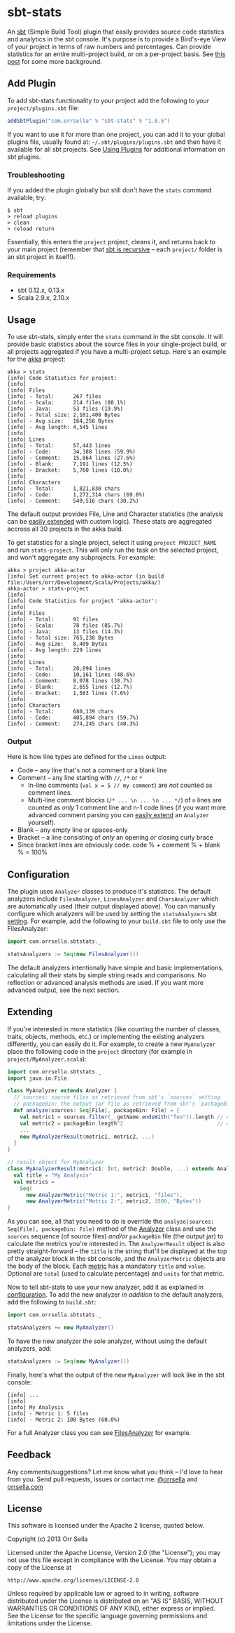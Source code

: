 # sbt-stats

An [sbt](http://www.scala-sbt.org/) (Simple Build Tool) plugin that easily provides source code statistics and analytics in the sbt console. It's purpose is to provide a Bird's-eye View of your project in terms of raw numbers and percentages. Can provide statistics for an entire multi-project build, or on a per-project basis. See [this post](http://orrsella.com/post/41001293440/introducing-sbt-stats-an-sbt-plugin-for-source-code-stat) for some more background.

## Add Plugin

To add sbt-stats functionality to your project add the following to your `project/plugins.sbt` file:

```scala
addSbtPlugin("com.orrsella" % "sbt-stats" % "1.0.5")
```

If you want to use it for more than one project, you can add it to your global plugins file, usually found at: `~/.sbt/plugins/plugins.sbt` and then have it available for all sbt projects. See [Using Plugins](http://www.scala-sbt.org/release/docs/Getting-Started/Using-Plugins.html) for additional information on sbt plugins.

### Troubleshooting

If you added the plugin globally but still don't have the `stats` command available, try:

```
$ sbt
> reload plugins
> clean
> reload return
```

Essentially, this enters the `project` project, cleans it, and returns back to your main project (remember that [sbt is recursive](http://www.scala-sbt.org/release/docs/Getting-Started/Full-Def.html#sbt-is-recursive) – each `project/` folder is an sbt project in itself!).

### Requirements

* sbt 0.12.x, 0.13.x
* Scala 2.9.x, 2.10.x

## Usage

To use sbt-stats, simply enter the `stats` command in the sbt console. It will provide basic statistics about the source files in your single-project build, or all projects aggregated if you have a multi-project setup. Here's an example for the [akka](https://github.com/akka/akka) project:

```
akka > stats
[info] Code Statistics for project:
[info]
[info] Files
[info] - Total:      267 files
[info] - Scala:      214 files (80.1%)
[info] - Java:       53 files (19.9%)
[info] - Total size: 2,101,408 Bytes
[info] - Avg size:   164,258 Bytes
[info] - Avg length: 4,545 lines
[info]
[info] Lines
[info] - Total:      57,443 lines
[info] - Code:       34,388 lines (59.9%)
[info] - Comment:    15,864 lines (27.6%)
[info] - Blank:      7,191 lines (12.5%)
[info] - Bracket:    5,760 lines (10.0%)
[info]
[info] Characters
[info] - Total:      1,821,830 chars
[info] - Code:       1,272,314 chars (69.8%)
[info] - Comment:    549,516 chars (30.2%)
```

The default output provides File, Line and Character statistics (the analysis can be [easily extended](https://github.com/orrsella/sbt-stats#extending) with custom logic). These stats are aggregated accross all 30 projects in the akka build.

To get statistics for a single project, select it using `project PROJECT_NAME` and run `stats-project`. This will only run the task on the selected project, and won't aggregate any subprojects. For example:

```
akka > project akka-actor
[info] Set current project to akka-actor (in build file:/Users/orr/Development/Scala/Projects/akka/)
akka-actor > stats-project
[info]
[info] Code Statistics for project 'akka-actor':
[info]
[info] Files
[info] - Total:      91 files
[info] - Scala:      78 files (85.7%)
[info] - Java:       13 files (14.3%)
[info] - Total size: 765,238 Bytes
[info] - Avg size:   8,409 Bytes
[info] - Avg length: 229 lines
[info]
[info] Lines
[info] - Total:      20,894 lines
[info] - Code:       10,161 lines (48.6%)
[info] - Comment:    8,078 lines (38.7%)
[info] - Blank:      2,655 lines (12.7%)
[info] - Bracket:    1,583 lines (7.6%)
[info]
[info] Characters
[info] - Total:      680,139 chars
[info] - Code:       405,894 chars (59.7%)
[info] - Comment:    274,245 chars (40.3%)
```

### Output

Here is how line types are defined for the `Lines` output:

* Code – any line that's not a comment or a blank line
* Comment – any line starting with `//`, `/*` or `*`
  * In-line comments (```val x = 5 // my comment```) are *not* counted as comment lines.
  * Multi-line comment blocks (`/* ... \n ... \n ... */`) of `n` lines are counted as *only* 1 comment line and n-1 code lines (if you want more advanced comment parsing you can [easily extend](https://github.com/orrsella/sbt-stats#extending) an `Analyzer` yourself).
* Blank – any empty line or spaces-only
* Bracket – a line consisting of *only* an opening *or* closing curly brace
* Since bracket lines are obviously code: code % + comment % + blank % = 100%

## Configuration

The plugin uses `Analyzer` classes to produce it's statistics. The default analyzers include `FilesAnalyzer`, `LinesAnalyzer` and `CharsAnalyzer` which are automatically used (their output displayed above). You can manually configure which analyzers will be used by setting the `statsAnalyzers` sbt [setting](http://www.scala-sbt.org/release/docs/Getting-Started/Basic-Def.html). For example, add the following to your `build.sbt` file to only use the FilesAnalyzer:

```scala
import com.orrsella.sbtstats._

statsAnalyzers := Seq(new FilesAnalyzer())
```

The default analyzers intentionally have simple and basic implementations, calculating all their stats by simple string reads and comparisons. No reflection or advanced analysis methods are used. If you want more advanced output, see the next section.

## Extending

If you're interested in more statistics (like counting the number of classes, traits, objects, methods, etc.) or implementing the existing analyzers differently, you can easily do it. For example, to create a new `MyAnalyzer` place the following code in the `project` directory (for example in `project/MyAnalyzer.scala`):

```scala
import com.orrsella.sbtstats._
import java.io.File

class MyAnalyzer extends Analyzer {
  // sources: source files as retrieved from sbt's `sources` setting
  // packageBin: the output jar file as retrieved from sbt's `packageBin` task
  def analyze(sources: Seq[File], packageBin: File) = {
    val metric1 = sources.filter(_.getName.endsWith("foo")).length // completely useless metric 1
    val metric2 = packageBin.length^2                              // completely useless metric 2
    ...
    new MyAnalyzerResult(metric1, metric2, ...)
  }
}

// result object for MyAnalyzer
class MyAnalyzerResult(metric1: Int, metric2: Double, ...) extends AnalyzerResult {
  val title = "My Analysis"
  val metrics =
    Seq(
      new AnalyzerMetric("Metric 1:", metric1, "files"),
      new AnalyzerMetric("Metric 2:", metric2, 3500, "Bytes"))
}
```

As you can see, all that you need to do is override the `analyze(sources: Seq[File], packageBin: File)` method of the [Analyzer](https://github.com/orrsella/sbt-stats/blob/master/src/main/scala/com/orrsella/sbtstats/Analyzer.scala) class and use the `sources` sequence (of source files) *and/or* `packageBin` file (the output jar) to calculate the metrics you're interested in. The `AnalyzerResult` object is also pretty straight-forward – the `title` is the string that'll be displayed at the top of the analyzer block in the sbt console, and the `AnalyzerMetric` objects are the body of the block. Each [metric](https://github.com/orrsella/sbt-stats/blob/master/src/main/scala/com/orrsella/sbtstats/AnalyzerMetric.scala) has a mandatory `title` and `value`. Optional are `total` (used to calculate percentage) and `units` for that metric.

Now to tell sbt-stats to use your new analyzer, add it as explained in [configuration](https://github.com/orrsella/sbt-stats#configuration). To add the new analyzer *in addition* to the default analyzers, add the following to `build.sbt`:

```scala
import com.orrsella.sbtstats._

statsAnalyzers += new MyAnalyzer()
```

To have the new analyzer the sole analyzer, without using the default analyzers, add:

```scala
statsAnalyzers := Seq(new MyAnalyzer())
```

Finally, here's what the output of the new `MyAnalyzer` will look like in the sbt console:

```
[info] ...
[info]
[info] My Analysis
[info] - Metric 1: 5 files
[info] - Metric 2: 100 Bytes (60.0%)
```

For a full Analyzer class you can see [FilesAnalyzer](https://github.com/orrsella/sbt-stats/blob/master/src/main/scala/com/orrsella/sbtstats/FilesAnalyzer.scala) for example.

## Feedback

Any comments/suggestions? Let me know what you think – I'd love to hear from you. Send pull requests, issues or contact me: [@orrsella](http://twitter.com/orrsella) and [orrsella.com](http://orrsella.com)

## License

This software is licensed under the Apache 2 license, quoted below.

Copyright (c) 2013 Orr Sella

Licensed under the Apache License, Version 2.0 (the "License"); you may not use this file except in compliance with the License. You may obtain a copy of the License at

    http://www.apache.org/licenses/LICENSE-2.0

Unless required by applicable law or agreed to in writing, software distributed under the License is distributed on an "AS IS" BASIS, WITHOUT WARRANTIES OR CONDITIONS OF ANY KIND, either express or implied. See the License for the specific language governing permissions and limitations under the License.
